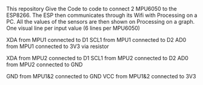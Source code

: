 This repository Give the Code to code to connect 2 MPU6050 to the ESP8266.
The ESP then communicates through its Wifi with Processing on a PC.
All the values of the sensors are then shown on Processing on a graph.
One visual line per input value (6 lines per MPU6050)

XDA from MPU1 connected to D1
SCL1 from MPU1 connected to D2
AD0 from MPU1 connected to 3V3 via resistor

XDA from MPU2 connected to D1
SCL1 from MPU2 connected to D2
AD0 from MPU2 connected to GND

GND from MPU1&2 connected to GND
VCC from MPU1&2 connected to 3V3
